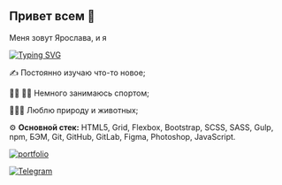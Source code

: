 ## Привет всем 👋

Меня зовут Ярослава, и я 

[![Typing SVG](https://readme-typing-svg.demolab.com?font=Fira+Code&weight=700&duration=4500&pause=1000&color=02C224&background=FFFFFF00&vCenter=true&random=false&width=435&lines=Junior+Frontend+Developer)](https://git.io/typing-svg)





✍️ Постоянно изучаю что-то новое;

🚵‍♀️ 🤸‍♀️ Немного занимаюсь спортом;

🌱🌳🐱 Люблю природу и животных;



⚙️ **Основной стек:** HTML5, Grid, Flexbox, Bootstrap, SCSS, SASS, Gulp, npm, БЭМ, Git, GitHub, GitLab, Figma, Photoshop, JavaScript.






[![portfolio](https://img.shields.io/badge/my_portfolio-000?style=for-the-badge&logo=ko-fi&logoColor=white)](https://yaroslavasabitova.github.io/yaroslava_sabitova/) 

[![Telegram](https://img.shields.io/badge/Telegram-2CA5E0?style=for-the-badge&logo=telegram&logoColor=white)](https://t.me/YaroslavaSabitova)



<!--
**YaroslavaSabitova/YaroslavaSabitova** is a ✨ _special_ ✨ repository because its `README.md` (this file) appears on your GitHub profile.

Here are some ideas to get you started:

- 🔭 I’m currently working on ...
- 🌱 I’m currently learning ...
- 👯 I’m looking to collaborate on ...
- 🤔 I’m looking for help with ...
- 💬 Ask me about ...
- 📫 How to reach me: ...
- 😄 Pronouns: ...
- ⚡ Fun fact: ...
-->
